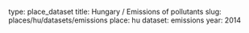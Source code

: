 type: place_dataset
title: Hungary / Emissions of pollutants
slug: places/hu/datasets/emissions
place: hu
dataset: emissions
year: 2014
